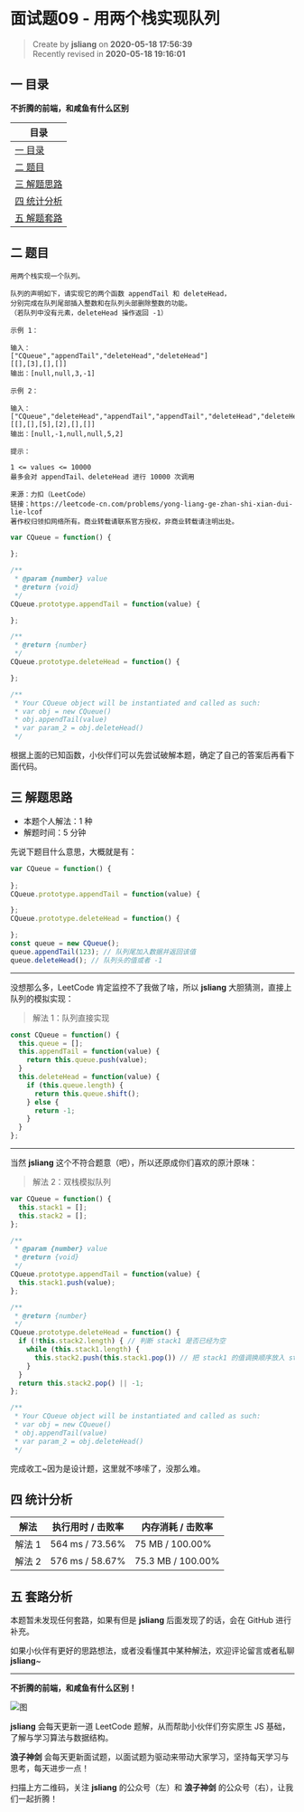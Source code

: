 面试题09 - 用两个栈实现队列
===

> Create by **jsliang** on **2020-05-18 17:56:39**  
> Recently revised in **2020-05-18 19:16:01**  

## 一 目录

**不折腾的前端，和咸鱼有什么区别**

| 目录 |
| --- |
| [一 目录](#chapter-one) |
| [二 题目](#chapter-two) |
| [三 解题思路](#chapter-three) |
| [四 统计分析](#chapter-four) |
| [五 解题套路](#chapter-five) |

## 二 题目



```
用两个栈实现一个队列。

队列的声明如下，请实现它的两个函数 appendTail 和 deleteHead，
分别完成在队列尾部插入整数和在队列头部删除整数的功能。
（若队列中没有元素，deleteHead 操作返回 -1）

示例 1：

输入：
["CQueue","appendTail","deleteHead","deleteHead"]
[[],[3],[],[]]
输出：[null,null,3,-1]

示例 2：

输入：
["CQueue","deleteHead","appendTail","appendTail","deleteHead","deleteHead"]
[[],[],[5],[2],[],[]]
输出：[null,-1,null,null,5,2]

提示：

1 <= values <= 10000
最多会对 appendTail、deleteHead 进行 10000 次调用

来源：力扣（LeetCode）
链接：https://leetcode-cn.com/problems/yong-liang-ge-zhan-shi-xian-dui-lie-lcof
著作权归领扣网络所有。商业转载请联系官方授权，非商业转载请注明出处。
```

```js
var CQueue = function() {
  
};

/** 
 * @param {number} value
 * @return {void}
 */
CQueue.prototype.appendTail = function(value) {

};

/**
 * @return {number}
 */
CQueue.prototype.deleteHead = function() {

};

/**
 * Your CQueue object will be instantiated and called as such:
 * var obj = new CQueue()
 * obj.appendTail(value)
 * var param_2 = obj.deleteHead()
 */
```

根据上面的已知函数，小伙伴们可以先尝试破解本题，确定了自己的答案后再看下面代码。

## 三 解题思路



* 本题个人解法：1 种
* 解题时间：5 分钟

先说下题目什么意思，大概就是有：

```js
var CQueue = function() {
  
};
CQueue.prototype.appendTail = function(value) {

};
CQueue.prototype.deleteHead = function() {

};
const queue = new CQueue();
queue.appendTail(123); // 队列尾加入数据并返回该值
queue.deleteHead(); // 队列头的值或者 -1
```

---

没想那么多，LeetCode 肯定监控不了我做了啥，所以 **jsliang** 大胆猜测，直接上队列的模拟实现：

> 解法 1：队列直接实现

```js
const CQueue = function() {
  this.queue = [];
  this.appendTail = function(value) {
    return this.queue.push(value);
  }
  this.deleteHead = function(value) {
    if (this.queue.length) {
      return this.queue.shift();
    } else {
      return -1;
    }
  }
};
```

---

当然 **jsliang** 这个不符合题意（吧），所以还原成你们喜欢的原汁原味：

> 解法 2：双栈模拟队列

```js
var CQueue = function() {
  this.stack1 = [];
  this.stack2 = [];
};

/** 
 * @param {number} value
 * @return {void}
 */
CQueue.prototype.appendTail = function(value) {
  this.stack1.push(value);
};

/**
 * @return {number}
 */
CQueue.prototype.deleteHead = function() {
  if (!this.stack2.length) { // 判断 stack1 是否已经为空
    while (this.stack1.length) { 
      this.stack2.push(this.stack1.pop()) // 把 stack1 的值调换顺序放入 stack2
    }
  }
  return this.stack2.pop() || -1;
};

/**
 * Your CQueue object will be instantiated and called as such:
 * var obj = new CQueue()
 * obj.appendTail(value)
 * var param_2 = obj.deleteHead()
 */
```

完成收工~因为是设计题，这里就不哆嗦了，没那么难。

## 四 统计分析



| 解法 | 执行用时 / 击败率 | 内存消耗 / 击败率 |
| --- | --- | --- |
| 解法 1 | 564 ms / 73.56%  | 75 MB / 100.00% |
| 解法 2 | 576 ms / 58.67%  | 75.3 MB / 100.00% |

## 五 套路分析



本题暂未发现任何套路，如果有但是 **jsliang** 后面发现了的话，会在 GitHub 进行补充。

如果小伙伴有更好的思路想法，或者没看懂其中某种解法，欢迎评论留言或者私聊 **jsliang**~

---

**不折腾的前端，和咸鱼有什么区别！**

![图](https://github.com/LiangJunrong/document-library/blob/master/public-repertory/img/z-index-small.png?raw=true)

**jsliang** 会每天更新一道 LeetCode 题解，从而帮助小伙伴们夯实原生 JS 基础，了解与学习算法与数据结构。

**浪子神剑** 会每天更新面试题，以面试题为驱动来带动大家学习，坚持每天学习与思考，每天进步一点！

扫描上方二维码，关注 **jsliang** 的公众号（左）和 **浪子神剑** 的公众号（右），让我们一起折腾！


